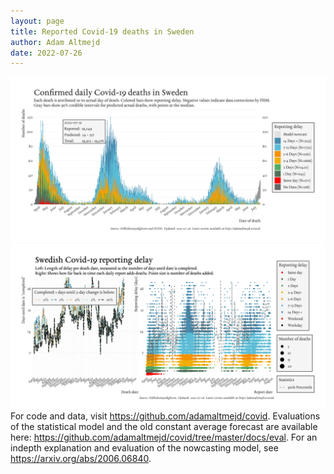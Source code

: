 ```yaml
---
layout: page
title: Reported Covid-19 deaths in Sweden
author: Adam Altmejd
date: 2022-07-26
---
```


![Graph of Swedish Covid-19 deaths with reporting delay.](deaths_lag_sweden_2022-07-26.png "Swedish Covid-19 deaths.")
![Graph of Swedish Covid-19 reporting delay in daily deaths.](lag_trend_sweden_2022-07-26.png "Trend in Swedish Covid-19 mortality reporting delay.")
For code and data, visit <https://github.com/adamaltmejd/covid>.
Evaluations of the statistical model and the old constant average forecast are available here: <https://github.com/adamaltmejd/covid/tree/master/docs/eval>.
For an indepth explanation and evaluation of the nowcasting model, see <https://arxiv.org/abs/2006.06840>.
